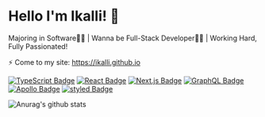 # Hello I'm Ikalli! 👋
Majoring in Software👨‍🎓 | Wanna be Full-Stack Developer👨‍💻 | Working Hard, Fully Passionated!

⚡ Come to my site: https://ikalli.github.io

[![TypeScript Badge](https://img.shields.io/badge/Typescript-235A97?style=flat-square&logo=Typescript&logoColor=white)](https://www.typescriptlang.org/)
[![React Badge](https://img.shields.io/badge/React-61DAFB?style=flat-square&logo=React&logoColor=white)](https://reactjs.org/)
[![Next.js Badge](https://img.shields.io/badge/Next.js-000000?style=flat-square&logo=next.js&logoColor=white)](https://nextjs.org/)
[![GraphQL Badge](https://img.shields.io/badge/GraphQL-E10098?style=flat-square&logo=GraphQL&logoColor=white)](https://graphql.org/)
[![Apollo Badge](https://img.shields.io/badge/Apollo-311C87?style=flat-square&logo=Apollo-GraphQL&logoColor=white)](https://www.apollographql.com/)
[![styled Badge](https://img.shields.io/badge/Styled-DB7093?style=flat-square&logo=styled-components&logoColor=white)](https://styled-components.com//)

![Anurag's github stats](https://github-readme-stats.vercel.app/api?username=ikalli&count_private=true&show_icons=true&theme=radical)
